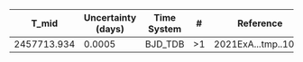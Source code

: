 |T_mid|Uncertainty (days)           |Time System|#                                            |Reference                               |
|-----|-----------------------------|-----------|---------------------------------------------|----------------------------------------|
|2457713.934|0.0005                       |BJD_TDB    |>1                                           |2021ExA...tmp..101K                     |
